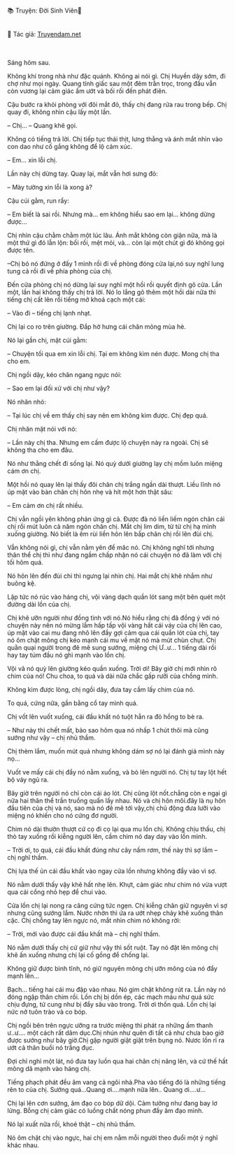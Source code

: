 📚 Truyện: Đời Sinh Viên🔞  
<br>
<p>📖 Tác giả: <a href="https://truyendam.net" target="_blank" title="Truyện sex người lớn, truyện 18+ tại Truyendam.net">Truyendam.net</a></p>
<br></br>
Sáng hôm sau.

Không khí trong nhà như đặc quánh. Không ai nói gì. Chị Huyền dậy sớm, đi chợ như mọi ngày. Quang tỉnh giấc sau một đêm trằn trọc, trong đầu vẫn còn vương lại cảm giác ẩm ướt và bối rối đến phát điên.

Cậu bước ra khỏi phòng với đôi mắt đỏ, thấy chị đang rửa rau trong bếp. Chị quay đi, không nhìn cậu lấy một lần.

– Chị... – Quang khẽ gọi.

Không có tiếng trả lời. Chị tiếp tục thái thịt, lưng thẳng và ánh mắt nhìn vào con dao như cố gắng không để lộ cảm xúc.

– Em... xin lỗi chị.

Lần này chị dừng tay. Quay lại, mắt vẫn hơi sưng đỏ:

– Mày tưởng xin lỗi là xong à?

Cậu cúi gằm, run rẩy:

– Em biết là sai rồi. Nhưng mà… em không hiểu sao em lại… không dừng được...

Chị nhìn cậu chằm chằm một lúc lâu. Ánh mắt không còn giận nữa, mà là một thứ gì đó lẫn lộn: bối rối, mệt mỏi, và... còn lại một chút gì đó không gọi được tên.

–Chị bỏ nó đứng ở đấy 1 mình rồi đi về phòng đóng cửa lại,nó suy nghĩ lung tung cả rồi đi về phía phòng của chị.

Đến cửa phòng chị nó dừng lại suy nghĩ một hồi rồi quyết định gõ cửa. Lần một, lần hai không thấy chị trả lời. Nó lo lắng gõ thêm một hồi dài nữa thì tiếng chị cất lên rồi tiếng mở khoá cạch một cái:

– Vào đi – tiếng chị lạnh nhạt.

Chị lại co ro trên giường. Đắp hờ hưng cái chăn mỏng mùa hè.

Nó lại gần chị, mặt cúi gằm:

– Chuyện tối qua em xin lỗi chị. Tại em không kìm nén được. Mong chị tha cho em.

Chị ngồi dậy, kéo chăn ngang ngực nói:

– Sao em lại đối xử với chị như vậy?

Nó nhăn nhó:

– Tại lúc chị về em thấy chị say nên em không kìm được. Chị đẹp quá.

Chị nhăn mặt nói với nó:

– Lần này chị tha. Nhưng em cấm được lộ chuyện này ra ngoài. Chị sẽ không tha cho em đâu.

Nó như thằng chết đi sống lại. Nó quỳ dưới giường lạy chị mồm luôn miệng cám ơn chị.

Một hồi nó quay lên lại thấy đôi chân chị trắng ngần dài thượt. Liều lĩnh nó úp mặt vào bàn chân chị hôn nhẹ và hít một hơn thật sâu:

– Em cảm ơn chị rất nhiều.

Chị vẫn ngồi yên không phản ứng gì cả. Được đà nó liền liếm ngón chân cái chị rồi mút luôn cả năm ngón chân chị. Mắt chị lim dim, từ từ chị hạ mình xuống giường. Nó biết là êm rùi liền hôn lên bắp chân chị rồi lên đùi chị.

Vẫn không nói gì, chị vẫn nằm yên để măc nó. Chị không nghĩ tới nhưng thân thể chị thì như đang ngầm chấp nhận nó cái chuyện nó đã làm với chị tối hôm quá.

Nó hôn lên đến đùi chi thì ngưng lại nhìn chị. Hai mắt chị khẽ nhắm như buông kệ.

Lập tức nó rúc vào háng chị, vội vàng dạch quần lót sang một bên quét một đường dài lồn của chị.

Chị khẽ ưỡn người như đồng tình với nó.Nó hiểu rằng chị đã đồng ý với nó chuyện này nên nó mừng lắm hấp tấp vội vàng hất cái váy của chị lên cao, úp mặt vào cai mu đang nhô lên đầy gợi cảm qua cái quần lót của chị, tay nó ôm chặt mông chị kéo mạnh cái mu về mặt nó mà mút chùn chụt. Chị quằn quại người trong đê mê sung sướng, miệng chị Ư..ư... 1 tiếng dài rồi hay tay túm đầu nó ghì mạnh vào lồn chị.



Vội vã nó quỳ lên giường kéo quần xuống. Trời ơi! Bây giờ chị mới nhìn rõ chim của nó! Chu choa, to quá và dài nữa chắc gấp rưỡi của chồng mình.



Không kìm được lòng, chị ngồi dây, đưa tay cầm lấy chim của nó.

To quá, cứng nữa, gần bằng cổ tay mình quá.

Chị vốt lên vuốt xuống, cái đầu khất nó tuột hẳn ra đỏ hồng to bè ra.

– Như này thì chết mất, bảo sao hôm qua nó nhấp 1 chút thôi mà cũng sướng như vậy – chị nhủ thầm.



Chị thèm lắm, muốn mút quá nhưng không dám sợ nó lại đánh giá mình này nọ…

Vuốt ve mấy cái chị đẩy nó nằm xuống, và bò lên người nó. Chị tự tay lột hết bộ váy ngủ ra.

Bây giờ trên người nó chỉ còn cái áo lót. Chị cũng lột nốt.chẳng còn e ngại gì nữa hai thân thể trần truồng quấn lấy nhau. Nó và chị hôn môi.đây là nụ hôn đầu tiên của chị và nó, sao mà nó đê mê tới vậy,chị chủ động đưa lưỡi vào miệng nó khiến cho nó cứng đơ người.

Chim nó dài thườn thượt cứ cọ đi cọ lại qua mu lồn chị. Không chịu thấu, chị thò tay xuống rồi kiễng người lên, cầm chim nó day day vào lồn mình.

– Trời ơi, to quá, cái đầu khất đúng như cây nấm rơm, thế này thì sợ lắm – chị nghĩ thầm.

Chị lựa thế ủn cái đầu khất vào ngay cửa lồn nhưng không đẩy vào vì sợ.

Nó nằm dưới thấy vậy khẽ hất nhẹ lên. Khựt, cảm giác như chim nó vừa vượt qua cái cổng nhỏ hẹp để chui vào.

Cửa lồn chị lại nong ra căng cứng tức ngẹn. Chị kiễng chân giữ nguyên vì sợ nhưng cũng sướng lắm. Nước nhờn thì ứa ra ướt nhẹp chảy khẽ xuống thân cặc. Chị chỗng tay lên ngực nó, mắt nhìn chim nó không rời:

– Trời, mới vào được cái đầu khất mà – chị nghĩ thầm.

Nó nằm dưới thấy chị cứ giữ như vậy thì sốt ruột. Tay nó đặt lên mông chị khẽ ấn xuống nhưng chị lại cố gồng để chống lại.

Không giữ được bình tĩnh, nó giữ nguyên mông chị ưỡn mông của nó đẩy mạnh lên…

Bạch… tiếng hai cái mu đập vào nhau. Nó gim chặt không rút ra. Lần này nó đóng ngập thân chim rồi. Lồn chị bị dồn ép, các mạch máu như quá sức chịu đựng, tử cung như bị đẩy sâu vào trong. Trời ơi thốn quá. Lồn chị lại nức nở tuôn trào và co bóp.

Chị ngồi bên trên ngực ưỡng ra trước miệng thì phát ra những ấm thanh ư..ư.... một cách rất dâm dục.Chị nhún như quên đi tất cả như chưa bao giờ được sướng như bây giờ.Chị gập người giật giật trên bụng nó. Nươc lồn rỉ ra ướt cả thân buồi nó trắng đục.

Đợi chỉ nghỉ một lát, nó đưa tay luồn qua hai chân chị nâng lên, và cứ thế hất mông dã mạnh vào háng chị.

Tiếng phạch phát đều âm vang cả ngôi nhà.Pha vào tiếng đó là những tiếng rên to của chị. Sướng quá...Quang ơi....mạnh nữa lên.. Quang ơi....ư...

Chị lại lên cơn sướng, âm đạo co bóp dữ dội. Cảm tưởng như đang bay lơ lửng. Bỗng chị cảm giác có luồng chất nóng phun đầy âm đạo mình.

Nó lại xuất nữa rồi, khoẻ thật – chị nhủ thầm.

Nó ôm chặt chị vào ngực, hai chị em nằm mỗi người theo đuổi một ý nghĩ khác nhau.

<!--sex chị em, truyện sex hồng hà nhi, tình chị em, truyện sex xóm trọ,truyện sex vụng trộm,truyện 18+,Truyện sex người lớn, Truyendam.net -->